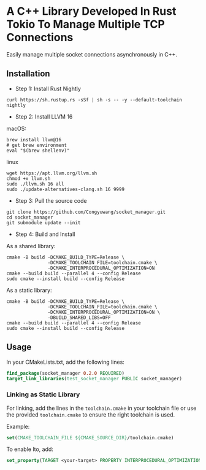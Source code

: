 # A C++ Library Developed In Rust Tokio To Manage Multiple TCP Connections

Easily manage multiple socket connections asynchronously in C++. 

## Installation

- Step 1: Install Rust Nightly

```shell
curl https://sh.rustup.rs -sSf | sh -s -- -y --default-toolchain nightly
```

- Step 2: Install LLVM 16

macOS:
```shell
brew install llvm@16
# get brew environment
eval "$(brew shellenv)"
```

linux
```shell
wget https://apt.llvm.org/llvm.sh
chmod +x llvm.sh
sudo ./llvm.sh 16 all
sudo ./update-alternatives-clang.sh 16 9999
```

- Step 3: Pull the source code

```shell
git clone https://github.com/Congyuwang/socket_manager.git
cd socket_manager
git submodule update --init
```

- Step 4: Build and Install

As a shared library:

```shell
cmake -B build -DCMAKE_BUILD_TYPE=Release \
               -DCMAKE_TOOLCHAIN_FILE=toolchain.cmake \
               -DCMAKE_INTERPROCEDURAL_OPTIMIZATION=ON
cmake --build build --parallel 4 --config Release
sudo cmake --install build --config Release
```

As a static library:
```shell
cmake -B build -DCMAKE_BUILD_TYPE=Release \
               -DCMAKE_TOOLCHAIN_FILE=toolchain.cmake \
               -DCMAKE_INTERPROCEDURAL_OPTIMIZATION=ON \
               -DBUILD_SHARED_LIBS=OFF
cmake --build build --parallel 4 --config Release
sudo cmake --install build --config Release
```

## Usage

In your CMakeLists.txt, add the following lines:
```cmake
find_package(socket_manager 0.2.0 REQUIRED)
target_link_libraries(test_socket_manager PUBLIC socket_manager)
```

### Linking as Static Library
For linking, add the lines in the `toolchain.cmake` in your toolchain file
or use the provided `toolchain.cmake` to ensure the right toolchain is used.

Example:
```cmake
set(CMAKE_TOOLCHAIN_FILE ${CMAKE_SOURCE_DIR}/toolchain.cmake)
```

To enable lto, add:
```cmake
set_property(TARGET <your-target> PROPERTY INTERPROCEDURAL_OPTIMIZATION TRUE)
```
